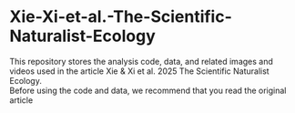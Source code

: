 # Xie-Xi-et-al.-The-Scientific-Naturalist-Ecology
This repository stores the analysis code, data, and related images and videos used in the article Xie &amp; Xi et al. 2025 The Scientific Naturalist Ecology.  
Before using the code and data, we recommend that you read the original article

